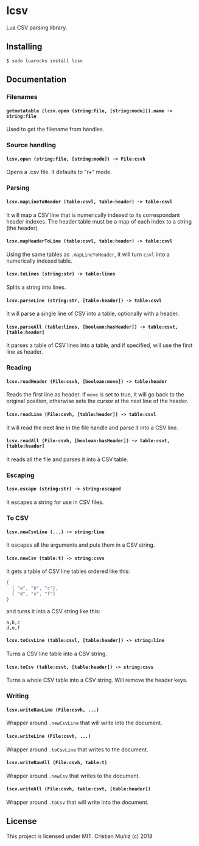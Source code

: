 # lcsv
Lua CSV parsing library.
## Installing
```
$ sudo luarocks install lcsv
```
## Documentation
### Filenames
#### `getmetatable (lcsv.open (string:file, [string:mode])).name -> string:file`
Used to get the filename from handles.
### Source handling
#### `lcsv.open (string:file, [string:mode]) -> File:csvh`
Opens a .csv file. It defaults to "r+" mode.
### Parsing
#### `lcsv.mapLineToHeader (table:csvl, table:header) -> table:csvl`
It will map a CSV line that is numerically indexed to its correspondant header indexes. The header table must be a map of each index to a string (the header).
#### `lcsv.mapHeaderToLine (table:csvl, table:header) -> table:csvl`
Using the same tables as `.mapLineToHeader`, it will turn `csvl` into a numerically indexed table.
#### `lcsv.toLines (string:str) -> table:lines`
Splits a string into lines.
#### `lcsv.parseLine (string:str, [table:header]) -> table:csvl`
It will parse a single line of CSV into a table, optionally with a header.
#### `lcsv.parseAll (table:lines, [boolean:hasHeader]) -> table:csvt, [table:header]`
It parses a table of CSV lines into a table, and if specified, will use the first line as header.
### Reading
#### `lcsv.readHeader (File:csvh, [boolean:move]) -> table:header`
Reads the first line as header. If `move` is set to true, it will go back to the original position, otherwise sets the cursor at the next line of the header. 
#### `lcsv.readLine (File:csvh, [table:header]) -> table:csvl`
It will read the next line in the file handle and parse it into a CSV line.
#### `lcsv.readAll (File:csvh, [boolean:hasHeader]) -> table:csvt, [table:header]`
It reads all the file and parses it into a CSV table.
### Escaping
#### `lcsv.escape (string:str) -> string:escaped`
It escapes a string for use in CSV files.
### To CSV
#### `lcsv.newCsvLine (...) -> string:line`
It escapes all the arguments and puts them in a CSV string.
#### `lcsv.newCsv (table:t) -> string:csvs`
It gets a table of CSV line tables ordered like this:
```lua
{
  { "a", "b", "c"},
  { "d", "e", "f"}
}
```
and turns it into a CSV string like this:
```
a,b,c
d,e,f
```
#### `lcsv.toCsvLine (table:csvl, [table:header]) -> string:line`
Turns a CSV line table into a CSV string.
#### `lcsv.toCsv (table:csvt, [table:header]) -> string:csvs`
Turns a whole CSV table into a CSV string. Will remove the header keys.
### Writing
#### `lcsv.writeRawLine (File:csvh, ...)`
Wrapper around `.newCsvLine` that will write into the document.
#### `lscv.writeLine (File:csvh, ...)`
Wrapper around `.toCsvLine` that writes to the document.
#### `lcsv.writeRawAll (File:csvh, table:t)`
Wrapper around `.newCsv` that writes to the document.
#### `lscv.writeAll (File:csvh, table:csvt, [table:header])`
Wrapper around `.toCsv` that will write into the document.
## License
This project is licensed under MIT.
Cristian Muñiz (c) 2018
